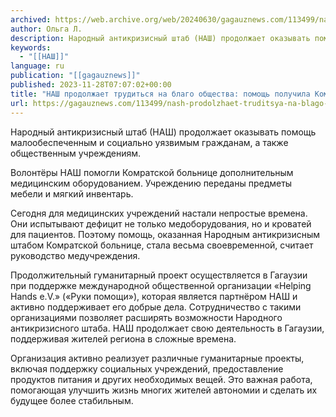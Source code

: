 ```yaml
---
archived: https://web.archive.org/web/20240630/gagauznews.com/113499/nash-prodolzhaet-truditsya-na-blago-obshhestva-pomoshh-poluchila-komratskaya-bolnitsa.html
author: Ольга Л.
description: Народный антикризисный штаб (НАШ) продолжает оказывать помощь малообеспеченным и социально уязвимым гражданам, а также общественным учреждениям. Волонтёры НАШ помогли Комратской больнице дополнительным медицинским оборудованием. Учреждению переданы предметы мебели и мягкий инвентарь. Сегодня для медицинских учреждений настали непростые времена. Они испытывают дефицит не только медоборудования, но и кроватей для пациентов. Поэтому помощь, оказанная Народным антикризисным штабом Комратской больнице, стала весьма своевременной, считает руководство медучреждения. Продолжительный гуманитарный проект осуществляется в Гагаузии при поддержке международной общественной организации «Helping Hands e.V.» («Руки помощи»), которая является партнёром НАШ и активно поддерживает его добрые дела. Сотрудничество с такими организациями позволяет расширять возможности Народного антикризисного штаба. НАШ […]
keywords:
  - "[[НАШ]]"
language: ru
publication: "[[gagauznews]]"
published: 2023-11-28T07:07:02+00:00
title: "НАШ продолжает трудиться на благо общества: помощь получила Комратская больница"
url: https://gagauznews.com/113499/nash-prodolzhaet-truditsya-na-blago-obshhestva-pomoshh-poluchila-komratskaya-bolnitsa.html
---
```


Народный антикризисный штаб (НАШ) продолжает оказывать помощь малообеспеченным и социально уязвимым гражданам, а также общественным учреждениям.

Волонтёры НАШ помогли Комратской больнице дополнительным медицинским оборудованием. Учреждению переданы предметы мебели и мягкий инвентарь.

Сегодня для медицинских учреждений настали непростые времена. Они испытывают дефицит не только медоборудования, но и кроватей для пациентов. Поэтому помощь, оказанная Народным антикризисным штабом Комратской больнице, стала весьма своевременной, считает руководство медучреждения.

Продолжительный гуманитарный проект осуществляется в Гагаузии при поддержке международной общественной организации «Helping Hands e.V.» («Руки помощи»), которая является партнёром НАШ и активно поддерживает его добрые дела. Сотрудничество с такими организациями позволяет расширять возможности Народного антикризисного штаба.
НАШ продолжает свою деятельность в Гагаузии, поддерживая жителей региона в сложные времена.

Организация активно реализует различные гуманитарные проекты, включая поддержку социальных учреждений, предоставление продуктов питания и других необходимых вещей. Это важная работа, помогающая улучшить жизнь многих жителей автономии и сделать их будущее более стабильным.